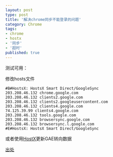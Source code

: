```yaml
---
layout: post
type: post
title: '解决chrome同步不能登录的问题'
category: Chrome
tags:
- chrome
- hostx
- '同步'
- '超时'
published: true
---
```


测试可用：

修改hosts文件

	#B#HostsX: HostsX Smart Direct/GoogleSync
	203.208.46.132 chrome.google.com
	203.208.46.132 clients2.google.com
	203.208.46.132 clients2.googleusercontent.com
	203.208.46.132 clients4.google.com
	74.125.39.99 clients4.google.com
	203.208.46.132 tools.google.com
	203.208.46.132 browsersync.google.com
	203.208.46.132 browsersync.l.google.com
	#E#HostsX: HostsX Smart Direct/GoogleSync

或者使用[HostX](http://orztech.com/softwares/hostsx)更新GAE转向数据

[出处](http://bbs.kafan.cn/forum.php?mod=redirect&goto=findpost&ptid=1030310&pid=20134941)